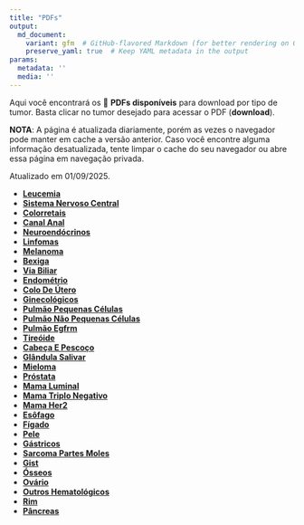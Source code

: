 ```yaml
---
title: "PDFs"
output: 
  md_document:
    variant: gfm  # GitHub-flavored Markdown (for better rendering on GitHub)
    preserve_yaml: true  # Keep YAML metadata in the output
params:
  metadata: ''
  media: ''
---
```


<script async src="https://scripts.simpleanalyticscdn.com/latest.js"></script>

Aqui você encontrará os 📝 **PDFs disponíveis** para download por tipo
de tumor. Basta clicar no tumor desejado para acessar o PDF
(**download**).

**NOTA**: A página é atualizada diariamente, porém as vezes o navegador
pode manter em cache a versão anterior. Caso você encontre alguma
informação desatualizada, tente limpar o cache do seu navegador ou abre
essa página em navegação privada.

Atualizado em 01/09/2025.

- [**Leucemia**](https://coeoralmeds-e768.restdb.io/media/68b52d4cf63b80480026224c?download=true)
- [**Sistema Nervoso
  Central**](https://coeoralmeds-e768.restdb.io/media/68b52d4df63b80480026224e?download=true)
- [**Colorretais**](https://coeoralmeds-e768.restdb.io/media/68b52d4ff63b804800262255?download=true)
- [**Canal
  Anal**](https://coeoralmeds-e768.restdb.io/media/68b52d51f63b804800262256?download=true)
- [**Neuroendócrinos**](https://coeoralmeds-e768.restdb.io/media/68b52d52f63b804800262258?download=true)
- [**Linfomas**](https://coeoralmeds-e768.restdb.io/media/68b52d53f63b80480026225a?download=true)
- [**Melanoma**](https://coeoralmeds-e768.restdb.io/media/68b52d54f63b80480026225c?download=true)
- [**Bexiga**](https://coeoralmeds-e768.restdb.io/media/68b52d56f63b80480026225f?download=true)
- [**Via
  Biliar**](https://coeoralmeds-e768.restdb.io/media/68b52d57f63b804800262261?download=true)
- [**Endométrio**](https://coeoralmeds-e768.restdb.io/media/68b52d58f63b804800262263?download=true)
- [**Colo De
  Útero**](https://coeoralmeds-e768.restdb.io/media/68b52d59f63b804800262264?download=true)
- [**Ginecológicos**](https://coeoralmeds-e768.restdb.io/media/68b52d5bf63b804800262266?download=true)
- [**Pulmão Pequenas
  Células**](https://coeoralmeds-e768.restdb.io/media/68b52d5cf63b804800262268?download=true)
- [**Pulmão Não Pequenas
  Células**](https://coeoralmeds-e768.restdb.io/media/68b52d5df63b80480026226a?download=true)
- [**Pulmão
  Egfrm**](https://coeoralmeds-e768.restdb.io/media/68b52d5ef63b80480026226c?download=true)
- [**Tireóide**](https://coeoralmeds-e768.restdb.io/media/68b52d60f63b804800262270?download=true)
- [**Cabeça E
  Pescoço**](https://coeoralmeds-e768.restdb.io/media/68b52d61f63b804800262272?download=true)
- [**Glândula
  Salivar**](https://coeoralmeds-e768.restdb.io/media/68b52d63f63b804800262274?download=true)
- [**Mieloma**](https://coeoralmeds-e768.restdb.io/media/68b52d64f63b804800262276?download=true)
- [**Próstata**](https://coeoralmeds-e768.restdb.io/media/68b52d65f63b804800262278?download=true)
- [**Mama
  Luminal**](https://coeoralmeds-e768.restdb.io/media/68b52d67f63b80480026227c?download=true)
- [**Mama Triplo
  Negativo**](https://coeoralmeds-e768.restdb.io/media/68b52d68f63b80480026227e?download=true)
- [**Mama
  Her2**](https://coeoralmeds-e768.restdb.io/media/68b52d6af63b804800262280?download=true)
- [**Esôfago**](https://coeoralmeds-e768.restdb.io/media/68b52d6bf63b804800262282?download=true)
- [**Fígado**](https://coeoralmeds-e768.restdb.io/media/68b52d6cf63b804800262284?download=true)
- [**Pele**](https://coeoralmeds-e768.restdb.io/media/68b52d6df63b804800262286?download=true)
- [**Gástricos**](https://coeoralmeds-e768.restdb.io/media/68b52d6ef63b804800262288?download=true)
- [**Sarcoma Partes
  Moles**](https://coeoralmeds-e768.restdb.io/media/68b52d6ff63b80480026228a?download=true)
- [**Gist**](https://coeoralmeds-e768.restdb.io/media/68b52d71f63b80480026228c?download=true)
- [**Ósseos**](https://coeoralmeds-e768.restdb.io/media/68b52d73f63b80480026228f?download=true)
- [**Ovário**](https://coeoralmeds-e768.restdb.io/media/68b52d74f63b804800262291?download=true)
- [**Outros
  Hematológicos**](https://coeoralmeds-e768.restdb.io/media/68b52d75f63b804800262293?download=true)
- [**Rim**](https://coeoralmeds-e768.restdb.io/media/68b52d76f63b804800262295?download=true)
- [**Pâncreas**](https://coeoralmeds-e768.restdb.io/media/68b52d77f63b804800262296?download=true)
